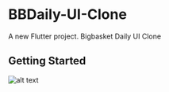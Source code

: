 # BBDaily-UI-Clone

A new Flutter project. Bigbasket Daily UI Clone

## Getting Started

![alt text](https://github.com/mekotlin/BBDaily-UI-Clone/blob/master/EDIT.jpg)
